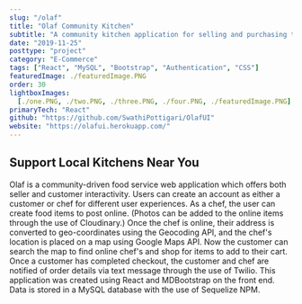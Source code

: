 ```yaml
---
slug: "/olaf"
title: "Olaf Community Kitchen"
subtitle: "A community kitchen application for selling and purchasing takeout food"
date: "2019-11-25"
posttype: "project"
category: "E-Commerce"
tags: ["React", "MySQL", "Bootstrap", "Authentication", "CSS"]
featuredImage: ./featuredImage.PNG
order: 30
lightboxImages:
  [./one.PNG, ./two.PNG, ./three.PNG, ./four.PNG, ./featuredImage.PNG]
primaryTech: "React"
github: "https://github.com/SwathiPottigari/OlafUI"
website: "https://olafui.herokuapp.com/"
---
```


## Support Local Kitchens Near You

Olaf is a community-driven food service web application which offers both seller and customer interactivity. Users can create an account as either a customer or chef for different user experiences. As a chef, the user can create food items to post online. (Photos can be added to the online items through the use of Cloudinary.) Once the chef is online, their address is converted to geo-coordinates using the Geocoding API, and the chef's location is placed on a map using Google Maps API. Now the customer can search the map to find online chef's and shop for items to add to their cart. Once a customer has completed checkout, the customer and chef are notified of order details via text message through the use of Twilio. This application was created using React and MDBootstrap on the front end. Data is stored in a MySQL database with the use of Sequelize NPM.
